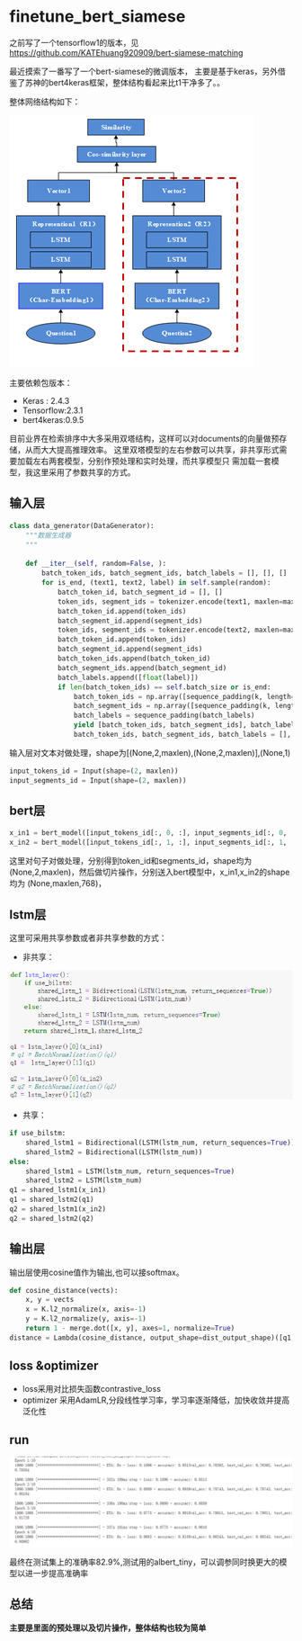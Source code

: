 # finetune_bert_siamese

之前写了一个tensorflow1的版本，见
https://github.com/KATEhuang920909/bert-siamese-matching

最近摸索了一番写了一个bert-siamese的微调版本，
主要是基于keras，另外借鉴了苏神的bert4keras框架，整体结构看起来比t1干净多了。。

整体网络结构如下：

![img_2.png](img_2.png)

主要依赖包版本：
* Keras : 2.4.3
* Tensorflow:2.3.1
* bert4keras:0.9.5


目前业界在检索排序中大多采用双塔结构，这样可以对documents的向量做预存储，从而大大提高推理效率。
这里双塔模型的左右参数可以共享，非共享形式需要加载左右两套模型，分别作预处理和实时处理，而共享模型只
需加载一套模型，我这里采用了参数共享的方式。

## 输入层
```python
class data_generator(DataGenerator):
    """数据生成器
    """

    def __iter__(self, random=False, ):
        batch_token_ids, batch_segment_ids, batch_labels = [], [], []
        for is_end, (text1, text2, label) in self.sample(random):
            batch_token_id, batch_segment_id = [], []
            token_ids, segment_ids = tokenizer.encode(text1, maxlen=maxlen)
            batch_token_id.append(token_ids)
            batch_segment_id.append(segment_ids)
            token_ids, segment_ids = tokenizer.encode(text2, maxlen=maxlen)
            batch_token_id.append(token_ids)
            batch_segment_id.append(segment_ids)
            batch_token_ids.append(batch_token_id)
            batch_segment_ids.append(batch_segment_id)
            batch_labels.append([float(label)])
            if len(batch_token_ids) == self.batch_size or is_end:
                batch_token_ids = np.array([sequence_padding(k, length=maxlen) for k in batch_token_ids])
                batch_segment_ids = np.array([sequence_padding(k, length=maxlen) for k in batch_segment_ids])
                batch_labels = sequence_padding(batch_labels)
                yield [batch_token_ids, batch_segment_ids], batch_labels
                batch_token_ids, batch_segment_ids, batch_labels = [], [], []
```
输入层对文本对做处理，shape为[(None,2,maxlen),(None,2,maxlen)],(None,1)

```python
input_tokens_id = Input(shape=(2, maxlen))
input_segments_id = Input(shape=(2, maxlen))
```

## bert层
```python
x_in1 = bert_model([input_tokens_id[:, 0, :], input_segments_id[:, 0, :]])
x_in2 = bert_model([input_tokens_id[:, 1, :], input_segments_id[:, 1, :]])

```
这里对句子对做处理，分别得到token_id和segments_id，shape均为(None,2,maxlen)，然后做切片操作，分别送入bert模型中，x_in1,x_in2的shape均为
(None,maxlen,768)，

## lstm层

这里可采用共享参数或者非共享参数的方式：
* 非共享：

![img_3.png](img_3.png)
* 共享：
```python
if use_bilstm:
    shared_lstm1 = Bidirectional(LSTM(lstm_num, return_sequences=True))
    shared_lstm2 = Bidirectional(LSTM(lstm_num))
else:
    shared_lstm1 = LSTM(lstm_num, return_sequences=True)
    shared_lstm2 = LSTM(lstm_num)
q1 = shared_lstm1(x_in1)
q1 = shared_lstm2(q1)
q2 = shared_lstm1(x_in2)
q2 = shared_lstm2(q2)
```

## 输出层
输出层使用cosine值作为输出,也可以接softmax。
```python
def cosine_distance(vects):
    x, y = vects
    x = K.l2_normalize(x, axis=-1)
    y = K.l2_normalize(y, axis=-1)
    return 1 - merge.dot([x, y], axes=1, normalize=True)
distance = Lambda(cosine_distance, output_shape=dist_output_shape)([q1, q2])
```

## loss &optimizer
* loss采用对比损失函数contrastive_loss
* optimizer 采用AdamLR,分段线性学习率，学习率逐渐降低，加快收敛并提高泛化性


## run
![img_4.png](img_4.png)

最终在测试集上的准确率82.9%,测试用的albert_tiny，可以调参同时换更大的模型以进一步提高准确率



## 总结

**主要是里面的预处理以及切片操作，整体结构也较为简单**

